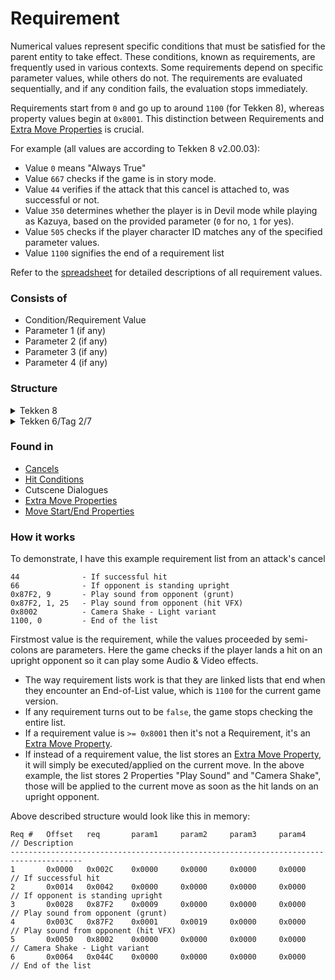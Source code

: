 # Requirement

Numerical values represent specific conditions that must be satisfied for the parent entity to take effect. These conditions, known as requirements, are frequently used in various contexts. Some requirements depend on specific parameter values, while others do not. The requirements are evaluated sequentially, and if any condition fails, the evaluation stops immediately.

Requirements start from `0` and go up to around `1100` (for Tekken 8), whereas property values begin at `0x8001`. This distinction between Requirements and [Extra Move Properties](../Extra_Move_Property/) is crucial.

For example (all values are according to Tekken 8 v2.00.03):
- Value `0` means "Always True"
- Value `667` checks if the game is in story mode.
- Value `44` verifies if the attack that this cancel is attached to, was successful or not.
- Value `350` determines whether the player is in Devil mode while playing as Kazuya, based on the provided parameter (`0` for no, `1` for yes).
- Value `505` checks if the player character ID matches any of the specified parameter values.
- Value `1100` signifies the end of a requirement list

Refer to the [spreadsheet](https://docs.google.com/spreadsheets/d/1DBkC-HfqD0KWQNeOTKjJWmPxdbEuCcGZxkPxQpsLkOY/edit?usp=sharing) for detailed descriptions of all requirement values.


### Consists of
- Condition/Requirement Value
- Parameter 1 (if any)
- Parameter 2 (if any)
- Parameter 3 (if any)
- Parameter 4 (if any)

### Structure
<details>
  <summary>Tekken 8</summary>

```cpp
// Parameters can be signed, unsigned or float
union tk_param
{
  uint32_t param_unsigned;
  int32_t param_signed;
  float param_float;
};

struct tk_requirement
{
  uint32_t req;
  tk_param params[4];
};

```
</details>


<details>
  <summary>Tekken 6/Tag 2/7</summary>

```cpp
// Parameters can be signed, unsigned or float
union tk_param
{
  uint32_t param_unsigned;
  int32_t param_signed;
  float param_float;
};

struct tk_requirement
{
  uint32_t req;
  tk_param param;
};

```
</details>


### Found in
- [Cancels](../Cancel/)
- [Hit Conditions](../Hit_Conditions/)
- Cutscene Dialogues
- [Extra Move Properties](../Extra_Move_Property/)
- [Move Start/End Properties](../Move_Start_End_Property/)

### How it works
To demonstrate, I have this example requirement list from an attack's cancel
```
44              - If successful hit
66              - If opponent is standing upright
0x87F2, 9       - Play sound from opponent (grunt)
0x87F2, 1, 25   - Play sound from opponent (hit VFX)
0x8002          - Camera Shake - Light variant
1100, 0         - End of the list
```

Firstmost value is the requirement, while the values proceeded by semi-colons are parameters. Here the game checks if the player lands a hit on an upright opponent so it can play some Audio & Video effects.<br/>
- The way requirement lists work is that they are linked lists that end when they encounter an End-of-List value, which is `1100` for the current game version.
- If any requirement turns out to be `false`, the game stops checking the entire list.
- If a requirement value is `>= 0x8001` then it's not a Requirement, it's an [Extra Move Property](../Extra_Move_Property/).
- If instead of a requirement value, the list stores an [Extra Move Property](../Extra_Move_Property/), it will simply be executed/applied on the current move. In the above example, the list stores 2 Properties "Play Sound" and "Camera Shake", those will be applied to the current move as soon as the hit lands on an upright opponent.

Above described structure would look like this in memory:
```
Req #   Offset   req       param1     param2     param3     param4     // Description
--------------------------------------------------------------------------------------
1       0x0000   0x002C    0x0000     0x0000     0x0000     0x0000     // If successful hit
2       0x0014   0x0042    0x0000     0x0000     0x0000     0x0000     // If opponent is standing upright
3       0x0028   0x87F2    0x0009     0x0000     0x0000     0x0000     // Play sound from opponent (grunt)
4       0x003C   0x87F2    0x0001     0x0019     0x0000     0x0000     // Play sound from opponent (hit VFX)
5       0x0050   0x8002    0x0000     0x0000     0x0000     0x0000     // Camera Shake - Light variant
6       0x0064   0x044C    0x0000     0x0000     0x0000     0x0000     // End of the list

```
<br/>

